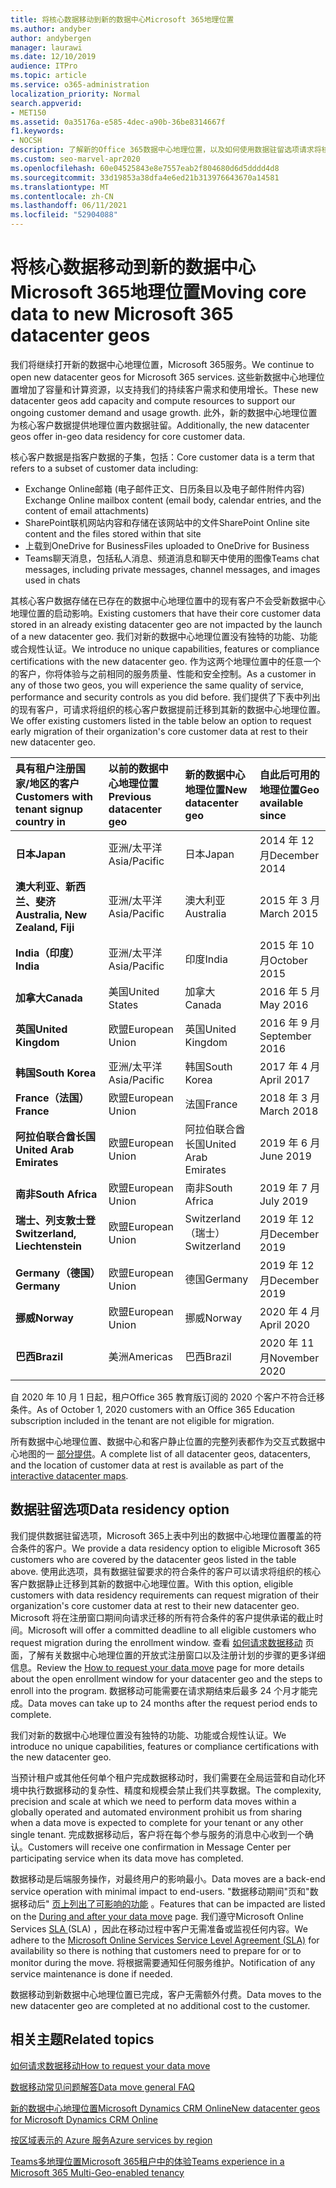 ```yaml
---
title: 将核心数据移动到新的数据中心Microsoft 365地理位置
ms.author: andyber
author: andybergen
manager: laurawi
ms.date: 12/10/2019
audience: ITPro
ms.topic: article
ms.service: o365-administration
localization_priority: Normal
search.appverid:
- MET150
ms.assetid: 0a35176a-e585-4dec-a90b-36be8314667f
f1.keywords:
- NOCSH
description: 了解新的Office 365数据中心地理位置，以及如何使用数据驻留选项请求将核心数据移动到新地理位置。
ms.custom: seo-marvel-apr2020
ms.openlocfilehash: 60e04525843e8e7557eab2f804680d6d5dddd4d8
ms.sourcegitcommit: 33d19853a38dfa4e6ed21b313976643670a14581
ms.translationtype: MT
ms.contentlocale: zh-CN
ms.lasthandoff: 06/11/2021
ms.locfileid: "52904088"
---
```

# <a name="moving-core-data-to-new-microsoft-365-datacenter-geos"></a><span data-ttu-id="559fa-103">将核心数据移动到新的数据中心Microsoft 365地理位置</span><span class="sxs-lookup"><span data-stu-id="559fa-103">Moving core data to new Microsoft 365 datacenter geos</span></span>

<span data-ttu-id="559fa-104">我们将继续打开新的数据中心地理位置，Microsoft 365服务。</span><span class="sxs-lookup"><span data-stu-id="559fa-104">We continue to open new datacenter geos for Microsoft 365 services.</span></span> <span data-ttu-id="559fa-105">这些新数据中心地理位置增加了容量和计算资源，以支持我们的持续客户需求和使用增长。</span><span class="sxs-lookup"><span data-stu-id="559fa-105">These new datacenter geos add capacity and compute resources to support our ongoing customer demand and usage growth.</span></span> <span data-ttu-id="559fa-106">此外，新的数据中心地理位置为核心客户数据提供地理位置内数据驻留。</span><span class="sxs-lookup"><span data-stu-id="559fa-106">Additionally, the new datacenter geos offer in-geo data residency for core customer data.</span></span> 

<span data-ttu-id="559fa-107">核心客户数据是指客户数据的子集，包括：</span><span class="sxs-lookup"><span data-stu-id="559fa-107">Core customer data is a term that refers to a subset of customer data including:</span></span> 
- <span data-ttu-id="559fa-108">Exchange Online邮箱 (电子邮件正文、日历条目以及电子邮件附件内容) </span><span class="sxs-lookup"><span data-stu-id="559fa-108">Exchange Online mailbox content (email body, calendar entries, and the content of email attachments)</span></span>
- <span data-ttu-id="559fa-109">SharePoint联机网站内容和存储在该网站中的文件</span><span class="sxs-lookup"><span data-stu-id="559fa-109">SharePoint Online site content and the files stored within that site</span></span>
- <span data-ttu-id="559fa-110">上载到OneDrive for Business</span><span class="sxs-lookup"><span data-stu-id="559fa-110">Files uploaded to OneDrive for Business</span></span>
- <span data-ttu-id="559fa-111">Teams聊天消息，包括私人消息、频道消息和聊天中使用的图像</span><span class="sxs-lookup"><span data-stu-id="559fa-111">Teams chat messages, including private messages, channel messages, and images used in chats</span></span>
  
<span data-ttu-id="559fa-112">其核心客户数据存储在已存在的数据中心地理位置中的现有客户不会受新数据中心地理位置的启动影响。</span><span class="sxs-lookup"><span data-stu-id="559fa-112">Existing customers that have their core customer data stored in an already existing datacenter geo are not impacted by the launch of a new datacenter geo.</span></span> <span data-ttu-id="559fa-113">我们对新的数据中心地理位置没有独特的功能、功能或合规性认证。</span><span class="sxs-lookup"><span data-stu-id="559fa-113">We introduce no unique capabilities, features or compliance certifications with the new datacenter geo.</span></span> <span data-ttu-id="559fa-114">作为这两个地理位置中的任意一个的客户，你将体验与之前相同的服务质量、性能和安全控制。</span><span class="sxs-lookup"><span data-stu-id="559fa-114">As a customer in any of those two geos, you will experience the same quality of service, performance and security controls as you did before.</span></span> <span data-ttu-id="559fa-115">我们提供了下表中列出的现有客户，可请求将组织的核心客户数据提前迁移到其新的数据中心地理位置。</span><span class="sxs-lookup"><span data-stu-id="559fa-115">We offer existing customers listed in the table below an option to request early migration of their organization's core customer data at rest to their new datacenter geo.</span></span>
  
|<span data-ttu-id="559fa-116">**具有租户注册国家/地区的客户**</span><span class="sxs-lookup"><span data-stu-id="559fa-116">**Customers with tenant signup country in**</span></span>|<span data-ttu-id="559fa-117">**以前的数据中心地理位置**</span><span class="sxs-lookup"><span data-stu-id="559fa-117">**Previous datacenter geo**</span></span>|<span data-ttu-id="559fa-118">**新的数据中心地理位置**</span><span class="sxs-lookup"><span data-stu-id="559fa-118">**New datacenter geo**</span></span>|<span data-ttu-id="559fa-119">**自此后可用的地理位置**</span><span class="sxs-lookup"><span data-stu-id="559fa-119">**Geo available since**</span></span>|
|:-----|:-----|:-----|:-----|
|<span data-ttu-id="559fa-120">**日本**</span><span class="sxs-lookup"><span data-stu-id="559fa-120">**Japan**</span></span>| <span data-ttu-id="559fa-121">亚洲/太平洋</span><span class="sxs-lookup"><span data-stu-id="559fa-121">Asia/Pacific</span></span> | <span data-ttu-id="559fa-122">日本</span><span class="sxs-lookup"><span data-stu-id="559fa-122">Japan</span></span> | <span data-ttu-id="559fa-123">2014 年 12 月</span><span class="sxs-lookup"><span data-stu-id="559fa-123">December 2014</span></span> |
|<span data-ttu-id="559fa-124">**澳大利亚、新西兰、斐济**</span><span class="sxs-lookup"><span data-stu-id="559fa-124">**Australia, New Zealand, Fiji**</span></span>| <span data-ttu-id="559fa-125">亚洲/太平洋</span><span class="sxs-lookup"><span data-stu-id="559fa-125">Asia/Pacific</span></span> | <span data-ttu-id="559fa-126">澳大利亚</span><span class="sxs-lookup"><span data-stu-id="559fa-126">Australia</span></span> | <span data-ttu-id="559fa-127">2015 年 3 月</span><span class="sxs-lookup"><span data-stu-id="559fa-127">March 2015</span></span> |
|<span data-ttu-id="559fa-128">**India（印度）**</span><span class="sxs-lookup"><span data-stu-id="559fa-128">**India**</span></span>| <span data-ttu-id="559fa-129">亚洲/太平洋</span><span class="sxs-lookup"><span data-stu-id="559fa-129">Asia/Pacific</span></span> | <span data-ttu-id="559fa-130">印度</span><span class="sxs-lookup"><span data-stu-id="559fa-130">India</span></span> | <span data-ttu-id="559fa-131">2015 年 10 月</span><span class="sxs-lookup"><span data-stu-id="559fa-131">October 2015</span></span> |
|<span data-ttu-id="559fa-132">**加拿大**</span><span class="sxs-lookup"><span data-stu-id="559fa-132">**Canada**</span></span>| <span data-ttu-id="559fa-133">美国</span><span class="sxs-lookup"><span data-stu-id="559fa-133">United States</span></span> | <span data-ttu-id="559fa-134">加拿大</span><span class="sxs-lookup"><span data-stu-id="559fa-134">Canada</span></span> | <span data-ttu-id="559fa-135">2016 年 5 月</span><span class="sxs-lookup"><span data-stu-id="559fa-135">May 2016</span></span> |
|<span data-ttu-id="559fa-136">**英国**</span><span class="sxs-lookup"><span data-stu-id="559fa-136">**United Kingdom**</span></span>| <span data-ttu-id="559fa-137">欧盟</span><span class="sxs-lookup"><span data-stu-id="559fa-137">European Union</span></span> | <span data-ttu-id="559fa-138">英国</span><span class="sxs-lookup"><span data-stu-id="559fa-138">United Kingdom</span></span> | <span data-ttu-id="559fa-139">2016 年 9 月</span><span class="sxs-lookup"><span data-stu-id="559fa-139">September 2016</span></span> |
|<span data-ttu-id="559fa-140">**韩国**</span><span class="sxs-lookup"><span data-stu-id="559fa-140">**South Korea**</span></span>| <span data-ttu-id="559fa-141">亚洲/太平洋</span><span class="sxs-lookup"><span data-stu-id="559fa-141">Asia/Pacific</span></span> | <span data-ttu-id="559fa-142">韩国</span><span class="sxs-lookup"><span data-stu-id="559fa-142">South Korea</span></span> | <span data-ttu-id="559fa-143">2017 年 4 月</span><span class="sxs-lookup"><span data-stu-id="559fa-143">April 2017</span></span> |
|<span data-ttu-id="559fa-144">**France（法国）**</span><span class="sxs-lookup"><span data-stu-id="559fa-144">**France**</span></span>| <span data-ttu-id="559fa-145">欧盟</span><span class="sxs-lookup"><span data-stu-id="559fa-145">European Union</span></span> | <span data-ttu-id="559fa-146">法国</span><span class="sxs-lookup"><span data-stu-id="559fa-146">France</span></span> | <span data-ttu-id="559fa-147">2018 年 3 月</span><span class="sxs-lookup"><span data-stu-id="559fa-147">March 2018</span></span> |
|<span data-ttu-id="559fa-148">**阿拉伯联合酋长国**</span><span class="sxs-lookup"><span data-stu-id="559fa-148">**United Arab Emirates**</span></span>| <span data-ttu-id="559fa-149">欧盟</span><span class="sxs-lookup"><span data-stu-id="559fa-149">European Union</span></span> | <span data-ttu-id="559fa-150">阿拉伯联合酋长国</span><span class="sxs-lookup"><span data-stu-id="559fa-150">United Arab Emirates</span></span> | <span data-ttu-id="559fa-151">2019 年 6 月</span><span class="sxs-lookup"><span data-stu-id="559fa-151">June 2019</span></span> |
|<span data-ttu-id="559fa-152">**南非**</span><span class="sxs-lookup"><span data-stu-id="559fa-152">**South Africa**</span></span>| <span data-ttu-id="559fa-153">欧盟</span><span class="sxs-lookup"><span data-stu-id="559fa-153">European Union</span></span> | <span data-ttu-id="559fa-154">南非</span><span class="sxs-lookup"><span data-stu-id="559fa-154">South Africa</span></span> | <span data-ttu-id="559fa-155">2019 年 7 月</span><span class="sxs-lookup"><span data-stu-id="559fa-155">July 2019</span></span> |
|<span data-ttu-id="559fa-156">**瑞士、列支敦士登**</span><span class="sxs-lookup"><span data-stu-id="559fa-156">**Switzerland, Liechtenstein**</span></span>| <span data-ttu-id="559fa-157">欧盟</span><span class="sxs-lookup"><span data-stu-id="559fa-157">European Union</span></span> | <span data-ttu-id="559fa-158">Switzerland（瑞士）</span><span class="sxs-lookup"><span data-stu-id="559fa-158">Switzerland</span></span> | <span data-ttu-id="559fa-159">2019 年 12 月</span><span class="sxs-lookup"><span data-stu-id="559fa-159">December 2019</span></span> |
|<span data-ttu-id="559fa-160">**Germany（德国）**</span><span class="sxs-lookup"><span data-stu-id="559fa-160">**Germany**</span></span>| <span data-ttu-id="559fa-161">欧盟</span><span class="sxs-lookup"><span data-stu-id="559fa-161">European Union</span></span> | <span data-ttu-id="559fa-162">德国</span><span class="sxs-lookup"><span data-stu-id="559fa-162">Germany</span></span> | <span data-ttu-id="559fa-163">2019 年 12 月</span><span class="sxs-lookup"><span data-stu-id="559fa-163">December 2019</span></span> |
|<span data-ttu-id="559fa-164">**挪威**</span><span class="sxs-lookup"><span data-stu-id="559fa-164">**Norway**</span></span>| <span data-ttu-id="559fa-165">欧盟</span><span class="sxs-lookup"><span data-stu-id="559fa-165">European Union</span></span> | <span data-ttu-id="559fa-166">挪威</span><span class="sxs-lookup"><span data-stu-id="559fa-166">Norway</span></span> | <span data-ttu-id="559fa-167">2020 年 4 月</span><span class="sxs-lookup"><span data-stu-id="559fa-167">April 2020</span></span> |
|<span data-ttu-id="559fa-168">**巴西**</span><span class="sxs-lookup"><span data-stu-id="559fa-168">**Brazil**</span></span>| <span data-ttu-id="559fa-169">美洲</span><span class="sxs-lookup"><span data-stu-id="559fa-169">Americas</span></span> | <span data-ttu-id="559fa-170">巴西</span><span class="sxs-lookup"><span data-stu-id="559fa-170">Brazil</span></span> | <span data-ttu-id="559fa-171">2020 年 11 月</span><span class="sxs-lookup"><span data-stu-id="559fa-171">November 2020</span></span> |

<span data-ttu-id="559fa-172">自 2020 年 10 月 1 日起，租户Office 365 教育版订阅的 2020 个客户不符合迁移条件。</span><span class="sxs-lookup"><span data-stu-id="559fa-172">As of October 1, 2020 customers with an Office 365 Education subscription included in the tenant are not eligible for migration.</span></span>

<span data-ttu-id="559fa-173">所有数据中心地理位置、数据中心和客户静止位置的完整列表都作为交互式数据中心地图的一 [部分提供](https://office.com/datamaps)。</span><span class="sxs-lookup"><span data-stu-id="559fa-173">A complete list of all datacenter geos, datacenters, and the location of customer data at rest is available as part of the [interactive datacenter maps](https://office.com/datamaps).</span></span> 
  
## <a name="data-residency-option"></a><span data-ttu-id="559fa-174">数据驻留选项</span><span class="sxs-lookup"><span data-stu-id="559fa-174">Data residency option</span></span>

<span data-ttu-id="559fa-175">我们提供数据驻留选项，Microsoft 365上表中列出的数据中心地理位置覆盖的符合条件的客户。</span><span class="sxs-lookup"><span data-stu-id="559fa-175">We provide a data residency option to eligible Microsoft 365 customers who are covered by the datacenter geos listed in the table above.</span></span> <span data-ttu-id="559fa-176">使用此选项，具有数据驻留要求的符合条件的客户可以请求将组织的核心客户数据静止迁移到其新的数据中心地理位置。</span><span class="sxs-lookup"><span data-stu-id="559fa-176">With this option, eligible customers with data residency requirements can request migration of their organization's core customer data at rest to their new datacenter geo.</span></span>  <span data-ttu-id="559fa-177">Microsoft 将在注册窗口期间向请求迁移的所有符合条件的客户提供承诺的截止时间。</span><span class="sxs-lookup"><span data-stu-id="559fa-177">Microsoft will offer a committed deadline to all eligible customers who request migration during the enrollment window.</span></span>  <span data-ttu-id="559fa-178">查看 [如何请求数据移动](request-your-data-move.md) 页面，了解有关数据中心地理位置的开放式注册窗口以及注册计划的步骤的更多详细信息。</span><span class="sxs-lookup"><span data-stu-id="559fa-178">Review the [How to request your data move](request-your-data-move.md) page for more details about the open enrollment window for your datacenter geo and the steps to enroll into the program.</span></span>  <span data-ttu-id="559fa-179">数据移动可能需要在请求期结束后最多 24 个月才能完成。</span><span class="sxs-lookup"><span data-stu-id="559fa-179">Data moves can take up to 24 months after the request period ends to complete.</span></span>

<span data-ttu-id="559fa-180">我们对新的数据中心地理位置没有独特的功能、功能或合规性认证。</span><span class="sxs-lookup"><span data-stu-id="559fa-180">We introduce no unique capabilities, features or compliance certifications with the new datacenter geo.</span></span>
    
<span data-ttu-id="559fa-181">当预计租户或其他任何单个租户完成数据移动时，我们需要在全局运营和自动化环境中执行数据移动的复杂性、精度和规模会禁止我们共享数据。</span><span class="sxs-lookup"><span data-stu-id="559fa-181">The complexity, precision and scale at which we need to perform data moves within a globally operated and automated environment prohibit us from sharing when a data move is expected to complete for your tenant or any other single tenant.</span></span> <span data-ttu-id="559fa-182">完成数据移动后，客户将在每个参与服务的消息中心收到一个确认。</span><span class="sxs-lookup"><span data-stu-id="559fa-182">Customers will receive one confirmation in Message Center per participating service when its data move has completed.</span></span> 
    
<span data-ttu-id="559fa-183">数据移动是后端服务操作，对最终用户的影响最小。</span><span class="sxs-lookup"><span data-stu-id="559fa-183">Data moves are a back-end service operation with minimal impact to end-users.</span></span> <span data-ttu-id="559fa-184">"数据移动期间"页和"数据移动后" [页上列出了可影响的功能](during-and-after-your-data-move.md) 。</span><span class="sxs-lookup"><span data-stu-id="559fa-184">Features that can be impacted are listed on the [During and after your data move](during-and-after-your-data-move.md) page.</span></span> <span data-ttu-id="559fa-185">我们遵守Microsoft Online Services [SLA ](https://go.microsoft.com/fwlink/p/?LinkId=523897) (SLA) ，因此在移动过程中客户无需准备或监视任何内容。</span><span class="sxs-lookup"><span data-stu-id="559fa-185">We adhere to the [Microsoft Online Services Service Level Agreement (SLA)](https://go.microsoft.com/fwlink/p/?LinkId=523897) for availability so there is nothing that customers need to prepare for or to monitor during the move.</span></span> <span data-ttu-id="559fa-186">将根据需要通知任何服务维护。</span><span class="sxs-lookup"><span data-stu-id="559fa-186">Notification of any service maintenance is done if needed.</span></span> 

<span data-ttu-id="559fa-187">数据移动到新数据中心地理位置已完成，客户无需额外付费。</span><span class="sxs-lookup"><span data-stu-id="559fa-187">Data moves to the new datacenter geo are completed at no additional cost to the customer.</span></span>
    
## <a name="related-topics"></a><span data-ttu-id="559fa-188">相关主题</span><span class="sxs-lookup"><span data-stu-id="559fa-188">Related topics</span></span> 
 
[<span data-ttu-id="559fa-189">如何请求数据移动</span><span class="sxs-lookup"><span data-stu-id="559fa-189">How to request your data move</span></span>](request-your-data-move.md)
    
[<span data-ttu-id="559fa-190">数据移动常见问题解答</span><span class="sxs-lookup"><span data-stu-id="559fa-190">Data move general FAQ</span></span>](data-move-faq.md)
  
[<span data-ttu-id="559fa-191">新的数据中心地理位置Microsoft Dynamics CRM Online</span><span class="sxs-lookup"><span data-stu-id="559fa-191">New datacenter geos for Microsoft Dynamics CRM Online</span></span>](/power-platform/admin/new-datacenter-regions)
  
[<span data-ttu-id="559fa-192">按区域表示的 Azure 服务</span><span class="sxs-lookup"><span data-stu-id="559fa-192">Azure services by region</span></span>](https://azure.microsoft.com/regions/)

[<span data-ttu-id="559fa-193">Teams多地理位置Microsoft 365租户中的体验</span><span class="sxs-lookup"><span data-stu-id="559fa-193">Teams experience in a Microsoft 365 Multi-Geo-enabled tenancy</span></span>](/microsoftteams/teams-experience-o365odb-spo-multi-geo)

